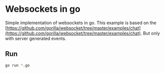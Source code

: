# Websockets in go
Simple implementation of websockets in go. This example is based on the [https://github.com/gorilla/websocket/tree/master/examples/chat](https://github.com/gorilla/websocket/tree/master/examples/chat). But only with server generated events.

## Run
```bash
go run *.go
```


